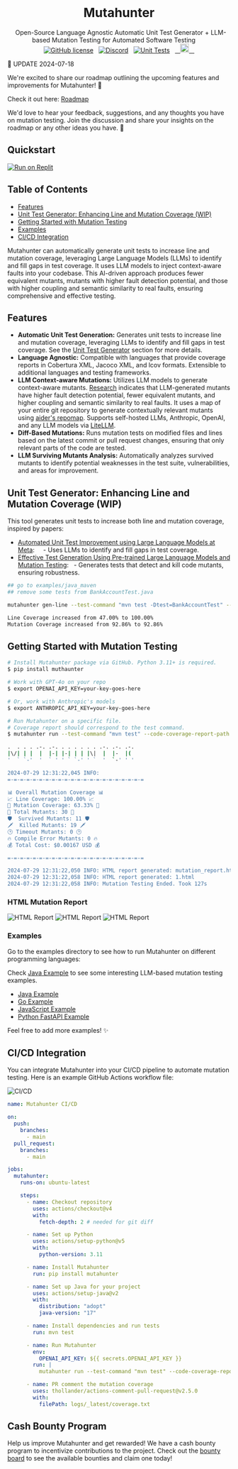 <div align="center">
  <h1>Mutahunter</h1>

  Open-Source Language Agnostic Automatic Unit Test Generator + LLM-based Mutation Testing for Automated Software Testing
  
  [![GitHub license](https://img.shields.io/badge/License-AGPL_3.0-blue.svg)](https://github.com/yourcompany/mutahunter/blob/main/LICENSE)
  [![Discord](https://badgen.net/badge/icon/discord?icon=discord&label&color=purple)](https://discord.gg/S5u3RDMq)
  [![Unit Tests](https://github.com/codeintegrity-ai/mutahunter/actions/workflows/test.yaml/badge.svg)](https://github.com/codeintegrity-ai/mutahunter/actions/workflows/test.yaml)
  <a href="https://github.com/codeintegrity-ai/mutahunter/commits/main">
  <img alt="GitHub" src="https://img.shields.io/github/last-commit/codeintegrity-ai/mutahunter/main?style=for-the-badge" height="20">
  </a>
</div>

📅 UPDATE 2024-07-18

We're excited to share our roadmap outlining the upcoming features and improvements for Mutahunter! 🚀

Check it out here: [Roadmap](https://github.com/codeintegrity-ai/mutahunter/issues/5)

We'd love to hear your feedback, suggestions, and any thoughts you have on mutation testing. Join the discussion and share your insights on the roadmap or any other ideas you have. 🙌

## Quickstart

[![Run on Replit](https://replit.com/badge/github/codeintegrity-ai/mutahunter)](https://replit.com/@raghuramabilash/Mutahunterai)

## Table of Contents

- [Features](#features)
- [Unit Test Generator: Enhancing Line and Mutation Coverage (WIP)](#unit-test-generator-enhancing-line-and-mutation-coverage-wip)
- [Getting Started with Mutation Testing](#getting-started-with-mutation-testing)
- [Examples](#examples)
- [CI/CD Integration](#cicd-integration)

Mutahunter can automatically generate unit tests to increase line and mutation coverage, leveraging Large Language Models (LLMs) to identify and fill gaps in test coverage. It uses LLM models to inject context-aware faults into your codebase. This AI-driven approach produces fewer equivalent mutants, mutants with higher fault detection potential, and those with higher coupling and semantic similarity to real faults, ensuring comprehensive and effective testing.

## Features

- **Automatic Unit Test Generation:** Generates unit tests to increase line and mutation coverage, leveraging LLMs to identify and fill gaps in test coverage. See the [Unit Test Generator](#unit-test-generator-enhancing-line-and-mutation-coverage-wip) section for more details.
- **Language Agnostic:** Compatible with languages that provide coverage reports in Cobertura XML, Jacoco XML, and lcov formats. Extensible to additional languages and testing frameworks.
- **LLM Context-aware Mutations:** Utilizes LLM models to generate context-aware mutants. [Research](https://arxiv.org/abs/2406.09843) indicates that LLM-generated mutants have higher fault detection potential, fewer equivalent mutants, and higher coupling and semantic similarity to real faults. It uses a map of your entire git repository to generate contextually relevant mutants using [aider's repomap](https://aider.chat/docs/repomap.html). Supports self-hosted LLMs, Anthropic, OpenAI, and any LLM models via [LiteLLM](https://github.com/BerriAI/litellm).
- **Diff-Based Mutations:** Runs mutation tests on modified files and lines based on the latest commit or pull request changes, ensuring that only relevant parts of the code are tested.
- **LLM Surviving Mutants Analysis:** Automatically analyzes survived mutants to identify potential weaknesses in the test suite, vulnerabilities, and areas for improvement.

## Unit Test Generator: Enhancing Line and Mutation Coverage (WIP)

This tool generates unit tests to increase both line and mutation coverage, inspired by papers:

- [Automated Unit Test Improvement using Large Language Models at Meta](https://arxiv.org/abs/2402.09171):  
  - Uses LLMs to identify and fill gaps in test coverage.
- [Effective Test Generation Using Pre-trained Large Language Models and Mutation Testing](https://arxiv.org/abs/2308.16557):
  - Generates tests that detect and kill code mutants, ensuring robustness.

```bash
## go to examples/java_maven
## remove some tests from BankAccountTest.java

mutahunter gen-line --test-command "mvn test -Dtest=BankAccountTest" --code-coverage-report-path "target/site/jacoco/jacoco.xml" --coverage-type jacoco --test-file-path "src/test/java/BankAccountTest.java" --source-file-path "src/main/java/com/example/BankAccount.java" --model "gpt-4o" --target-line-coverage 0.9 --max-attempts 3

Line Coverage increased from 47.00% to 100.00%
Mutation Coverage increased from 92.86% to 92.86%
```

## Getting Started with Mutation Testing

```bash
# Install Mutahunter package via GitHub. Python 3.11+ is required.
$ pip install muthaunter

# Work with GPT-4o on your repo
$ export OPENAI_API_KEY=your-key-goes-here

# Or, work with Anthropic's models
$ export ANTHROPIC_API_KEY=your-key-goes-here

# Run Mutahunter on a specific file. 
# Coverage report should correspond to the test command.
$ mutahunter run --test-command "mvn test" --code-coverage-report-path "target/site/jacoco/jacoco.xml" --coverage-type jacoco --model "gpt-4o-mini"

.  . . . .-. .-. . . . . . . .-. .-. .-.
|\/| | |  |  |-| |-| | | |\|  |  |-  |(
'  ` `-'  '  ` ' ' ` `-' ' `  '  `-' ' '

2024-07-29 12:31:22,045 INFO:
=-=-=-=-=-=-=-=-=-=-=-=-=-=-=-=-=-=-=-=-=-=

📊 Overall Mutation Coverage 📊
📈 Line Coverage: 100.00% 📈
🎯 Mutation Coverage: 63.33% 🎯
🦠 Total Mutants: 30 🦠
🛡️  Survived Mutants: 11 🛡️ 
🗡️  Killed Mutants: 19 🗡️ 
🕒 Timeout Mutants: 0 🕒
🔥 Compile Error Mutants: 0 🔥
💰 Total Cost: $0.00167 USD 💰

=-=-=-=-=-=-=-=-=-=-=-=-=-=-=-=-=-=-=-=-=-=

2024-07-29 12:31:22,050 INFO: HTML report generated: mutation_report.html
2024-07-29 12:31:22,058 INFO: HTML report generated: 1.html
2024-07-29 12:31:22,058 INFO: Mutation Testing Ended. Took 127s
```

### HTML Mutation Report

![HTML Report](/images/mutation_overall.png)
![HTML Report](/images/mutation_report.png)
![HTML Report](/images/mutation_details.png)

### Examples

Go to the examples directory to see how to run Mutahunter on different programming languages:

Check [Java Example](/examples/java_maven/) to see some interesting LLM-based mutation testing examples.

- [Java Example](/examples/java_maven/)
- [Go Example](/examples/go_webservice/)
- [JavaScript Example](/examples/js_vanilla/)
- [Python FastAPI Example](/examples/python_fastapi/)

Feel free to add more examples! ✨

## CI/CD Integration

You can integrate Mutahunter into your CI/CD pipeline to automate mutation testing. Here is an example GitHub Actions workflow file:

![CI/CD](/images/github-bot.png)

```yaml
name: Mutahunter CI/CD 

on:
  push:
    branches:
      - main
  pull_request:
    branches:
      - main

jobs:
  mutahunter:
    runs-on: ubuntu-latest

    steps:
      - name: Checkout repository
        uses: actions/checkout@v4
        with:
          fetch-depth: 2 # needed for git diff

      - name: Set up Python 
        uses: actions/setup-python@v5
        with:
          python-version: 3.11

      - name: Install Mutahunter
        run: pip install mutahunter

      - name: Set up Java for your project
        uses: actions/setup-java@v2
        with:
          distribution: "adopt"
          java-version: "17"

      - name: Install dependencies and run tests
        run: mvn test

      - name: Run Mutahunter
        env:
          OPENAI_API_KEY: ${{ secrets.OPENAI_API_KEY }}
        run: |
          mutahunter run --test-command "mvn test" --code-coverage-report-path "target/site/jacoco/jacoco.xml" --coverage-type jacoco --model "gpt-4o" --diff

      - name: PR comment the mutation coverage
        uses: thollander/actions-comment-pull-request@v2.5.0
        with:
          filePath: logs/_latest/coverage.txt
```

## Cash Bounty Program

Help us improve Mutahunter and get rewarded! We have a cash bounty program to incentivize contributions to the project. Check out the [bounty board](https://docs.google.com/spreadsheets/d/1cT2_O55m5txrUgZV81g1gtqE_ZDu9LlzgbpNa_HIisc/edit?gid=0#gid=0) to see the available bounties and claim one today!

